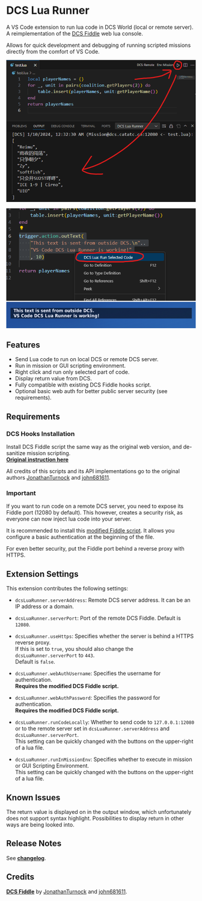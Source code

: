 # DCS Lua Runner

A VS Code extension to run lua code in DCS World (local or remote server). A reimplementation of the  [DCS Fiddle](https://github.com/JonathanTurnock/dcsfiddle) web lua console.

Allows for quick development and debugging of running scripted missions directly from the comfort of VS Code.  

![Demo1](docs/img/demo1.png)

![Demo2-1](docs/img/demo2-1.png)  
![Demo2-2](docs/img/demo2-2.png)

## Features

- Send Lua code to run on local DCS or remote DCS server.
- Run in mission or GUI scripting environment.
- Right click and run only selected part of code. 
- Display return value from DCS.
- Fully compatible with existing DCS Fiddle hooks script.
- Optional basic web auth for better public server security (see requirements).

## Requirements

### DCS Hooks Installation
Install DCS Fiddle script the same way as the original web version, and de-sanitize mission scripting.   
[**Original instruction here**](https://dcsfiddle.pages.dev/docs.)

All credits of this scripts and its API implementations go to the original authors [JonathanTurnock](https://github.com/JonathanTurnock) and [john681611](https://github.com/john681611).

### Important
If you want to run code on a remote DCS server, you need to expose its Fiddle port (12080 by default). This however, creates a security risk, as everyone can now inject lua code into your server. 

It is recommended to install this [modified Fiddle script](src/hooks/dcs-fiddle-server.lua). It allows you configure a basic authentication at the beginning of the file. 

For even better security, put the Fiddle port behind a reverse proxy with HTTPS. 

## Extension Settings

This extension contributes the following settings:

- `dcsLuaRunner.serverAddress`: Remote DCS server address. It can be an IP address or a domain.

- `dcsLuaRunner.serverPort`: Port of the remote DCS Fiddle. Default is `12080`.

- `dcsLuaRunner.useHttps`: Specifies whether the server is behind a HTTPS reverse proxy.   
If this is set to `true`, you should also change the `dcsLuaRunner.serverPort` to `443`.   
Default is `false`.

- `dcsLuaRunner.webAuthUsername`: Specifies the username for authentication.   
**Requires the modified DCS Fiddle script.**

- `dcsLuaRunner.webAuthPassword`: Specifies the password for authentication.   
**Requires the modified DCS Fiddle script.**

- `dcsLuaRunner.runCodeLocally`: Whether to send code to `127.0.0.1:12080` or to the remote server set in `dcsLuaRunner.serverAddress` and `dcsLuaRunner.serverPort`.   
This setting can be quickly changed with the buttons on the upper-right of a lua file.

- `dcsLuaRunner.runInMissionEnv`: Specifies whether to execute in mission or GUI Scripting Environment.  
This setting can be quickly changed with the buttons on the upper-right of a lua file.

## Known Issues

The return value is displayed on in the output window, which unfortunately does not support syntax highlight. Possibilities to display return in other ways are being looked into.

## Release Notes

See [**changelog**](CHANGELOG.md).


## Credits
[**DCS Fiddle**](https://github.com/JonathanTurnock/dcsfiddle) by [JonathanTurnock](https://github.com/JonathanTurnock) and [john681611](https://github.com/john681611).